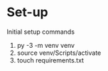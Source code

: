 # Set-up

Initial setup commands

1. py -3 -m venv venv
2. source venv/Scripts/activate
3. touch requirements.txt
